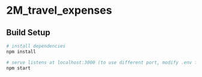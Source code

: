 # 2M_travel_expenses

## Build Setup

``` bash
# install dependencies
npm install

# serve listens at localhost:3000 (to use different port, modify .env file)
npm start
```